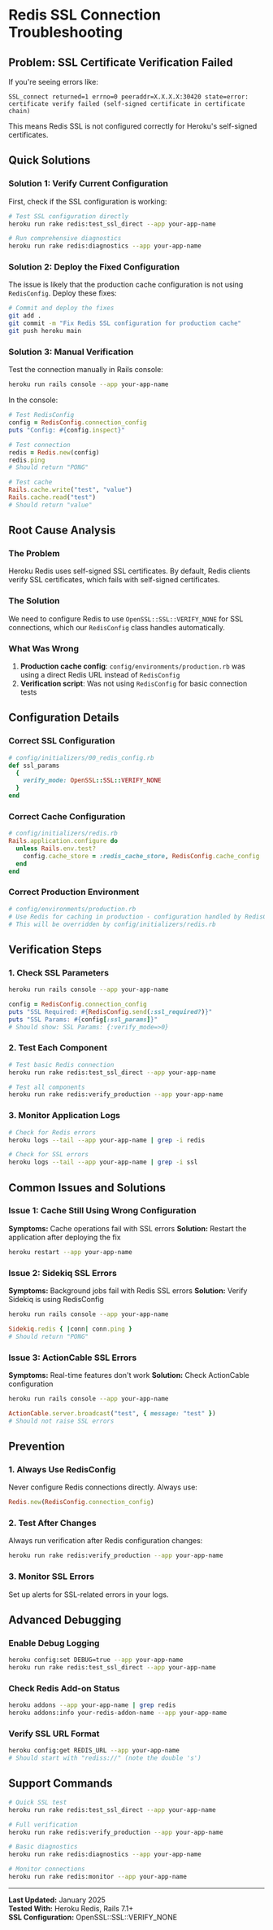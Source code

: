 # Redis SSL Connection Troubleshooting

## Problem: SSL Certificate Verification Failed

If you're seeing errors like:
```
SSL_connect returned=1 errno=0 peeraddr=X.X.X.X:30420 state=error: certificate verify failed (self-signed certificate in certificate chain)
```

This means Redis SSL is not configured correctly for Heroku's self-signed certificates.

## Quick Solutions

### Solution 1: Verify Current Configuration

First, check if the SSL configuration is working:

```bash
# Test SSL configuration directly
heroku run rake redis:test_ssl_direct --app your-app-name

# Run comprehensive diagnostics
heroku run rake redis:diagnostics --app your-app-name
```

### Solution 2: Deploy the Fixed Configuration

The issue is likely that the production cache configuration is not using `RedisConfig`. Deploy these fixes:

```bash
# Commit and deploy the fixes
git add .
git commit -m "Fix Redis SSL configuration for production cache"
git push heroku main
```

### Solution 3: Manual Verification

Test the connection manually in Rails console:

```bash
heroku run rails console --app your-app-name
```

In the console:
```ruby
# Test RedisConfig
config = RedisConfig.connection_config
puts "Config: #{config.inspect}"

# Test connection
redis = Redis.new(config)
redis.ping
# Should return "PONG"

# Test cache
Rails.cache.write("test", "value")
Rails.cache.read("test")
# Should return "value"
```

## Root Cause Analysis

### The Problem
Heroku Redis uses self-signed SSL certificates. By default, Redis clients verify SSL certificates, which fails with self-signed certificates.

### The Solution
We need to configure Redis to use `OpenSSL::SSL::VERIFY_NONE` for SSL connections, which our `RedisConfig` class handles automatically.

### What Was Wrong
1. **Production cache config**: `config/environments/production.rb` was using a direct Redis URL instead of `RedisConfig`
2. **Verification script**: Was not using `RedisConfig` for basic connection tests

## Configuration Details

### Correct SSL Configuration
```ruby
# config/initializers/00_redis_config.rb
def ssl_params
  {
    verify_mode: OpenSSL::SSL::VERIFY_NONE
  }
end
```

### Correct Cache Configuration
```ruby
# config/initializers/redis.rb
Rails.application.configure do
  unless Rails.env.test?
    config.cache_store = :redis_cache_store, RedisConfig.cache_config
  end
end
```

### Correct Production Environment
```ruby
# config/environments/production.rb
# Use Redis for caching in production - configuration handled by RedisConfig
# This will be overridden by config/initializers/redis.rb
```

## Verification Steps

### 1. Check SSL Parameters
```bash
heroku run rails console --app your-app-name
```

```ruby
config = RedisConfig.connection_config
puts "SSL Required: #{RedisConfig.send(:ssl_required?)}"
puts "SSL Params: #{config[:ssl_params]}"
# Should show: SSL Params: {:verify_mode=>0}
```

### 2. Test Each Component

```bash
# Test basic Redis connection
heroku run rake redis:test_ssl_direct --app your-app-name

# Test all components
heroku run rake redis:verify_production --app your-app-name
```

### 3. Monitor Application Logs

```bash
# Check for Redis errors
heroku logs --tail --app your-app-name | grep -i redis

# Check for SSL errors
heroku logs --tail --app your-app-name | grep -i ssl
```

## Common Issues and Solutions

### Issue 1: Cache Still Using Wrong Configuration
**Symptoms:** Cache operations fail with SSL errors
**Solution:** Restart the application after deploying the fix
```bash
heroku restart --app your-app-name
```

### Issue 2: Sidekiq SSL Errors
**Symptoms:** Background jobs fail with Redis SSL errors
**Solution:** Verify Sidekiq is using RedisConfig
```bash
heroku run rails console --app your-app-name
```
```ruby
Sidekiq.redis { |conn| conn.ping }
# Should return "PONG"
```

### Issue 3: ActionCable SSL Errors
**Symptoms:** Real-time features don't work
**Solution:** Check ActionCable configuration
```bash
heroku run rails console --app your-app-name
```
```ruby
ActionCable.server.broadcast("test", { message: "test" })
# Should not raise SSL errors
```

## Prevention

### 1. Always Use RedisConfig
Never configure Redis connections directly. Always use:
```ruby
Redis.new(RedisConfig.connection_config)
```

### 2. Test After Changes
Always run verification after Redis configuration changes:
```bash
heroku run rake redis:verify_production --app your-app-name
```

### 3. Monitor SSL Errors
Set up alerts for SSL-related errors in your logs.

## Advanced Debugging

### Enable Debug Logging
```bash
heroku config:set DEBUG=true --app your-app-name
heroku run rake redis:test_ssl_direct --app your-app-name
```

### Check Redis Add-on Status
```bash
heroku addons --app your-app-name | grep redis
heroku addons:info your-redis-addon-name --app your-app-name
```

### Verify SSL URL Format
```bash
heroku config:get REDIS_URL --app your-app-name
# Should start with "rediss://" (note the double 's')
```

## Support Commands

```bash
# Quick SSL test
heroku run rake redis:test_ssl_direct --app your-app-name

# Full verification
heroku run rake redis:verify_production --app your-app-name

# Basic diagnostics
heroku run rake redis:diagnostics --app your-app-name

# Monitor connections
heroku run rake redis:monitor --app your-app-name
```

---

**Last Updated:** January 2025  
**Tested With:** Heroku Redis, Rails 7.1+  
**SSL Configuration:** OpenSSL::SSL::VERIFY_NONE